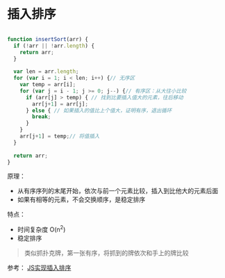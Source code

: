 # 插入排序
```javascript

function insertSort(arr) {
  if (!arr || !arr.length) {
    return arr;
  }
  
  var len = arr.length;
  for (var i = 1; i < len; i++) {// 无序区
    var temp = arr[i];
    for (var j = i - 1; j >= 0; j--) {// 有序区：从大往小比较
      if (arr[j] > temp) { // 找到比要插入值大的元素，往后移动
        arr[j+1] = arr[j];
      } else { // 如果插入的值比上个值大，证明有序，退出循环
        break;
      }
    }
    arr[j+1] = temp;// 将值插入
  }
  
  return arr;
}

```

原理：
* 从有序序列的末尾开始，依次与前一个元素比较，插入到比他大的元素后面
* 如果有相等的元素，不会交换顺序，是稳定排序

特点：
* 时间复杂度 O(n<sup>2</sup>)
* 稳定排序

> 类似抓扑克牌，第一张有序，将抓到的牌依次和手上的牌比较

参考：
  [JS实现插入排序](https://segmentfault.com/a/1190000015489767)
